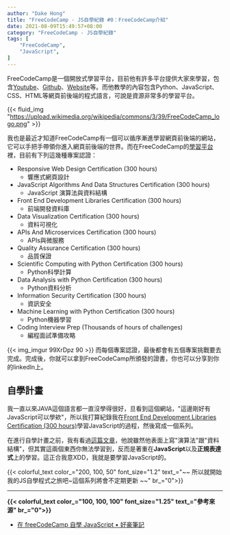 ```yaml
---
author: "Dake Hong"
title: "FreeCodeCamp - JS自學紀錄 #0：FreeCodeCamp介紹"
date: 2021-08-09T15:49:57+08:00
category: "FreeCodeCamp - JS自學紀錄"
tags: [
    "FreeCodeCamp",
    "JavaScript",
]
---
```

FreeCodeCamp是一個開放式學習平台，目前他有許多平台提供大家來學習，包含[Youtube](https://www.youtube.com/c/Freecodecamp)、[Github](https://github.com/freeCodeCamp)、[Website](https://www.freecodecamp.org/)等。而他教學的內容包含Python、JavaScript、CSS、HTML等網頁前後端的程式語言，可說是資源非常多的學習平台。
<!--more-->
{{< fluid_img "https://upload.wikimedia.org/wikipedia/commons/3/39/FreeCodeCamp_logo.png" >}}

我也是最近才知道FreeCodeCamp有一個可以循序漸進學習網頁前後端的網站，它可以手把手帶領你進入網頁前後端的世界。而在FreeCodeCamp的[學習平台](https://www.freecodecamp.org/learn/)裡，目前有下列這幾種專案認證：
- Responsive Web Design Certification (300 hours)
  - 響應式網頁設計
- JavaScript Algorithms And Data Structures Certification (300 hours)
  - JavaScript 演算法與資料結構
- Front End Development Libraries Certification (300 hours)
  - 前端開發資料庫
- Data Visualization Certification (300 hours)
  - 資料可視化
- APIs And Microservices Certification (300 hours)
  - APIs與微服務
- Quality Assurance Certification (300 hours)
  - 品質保證
- Scientific Computing with Python Certification (300 hours)
  - Python科學計算
- Data Analysis with Python Certification (300 hours)
  - Python資料分析
- Information Security Certification (300 hours)
  - 資訊安全
- Machine Learning with Python Certification (300 hours)
  - Python機器學習
- Coding Interview Prep (Thousands of hours of challenges)
  - 編程面試準備攻略

{{< img_imgur 99XrDpz 90 >}}
而每個專案認證，最後都會有五個專案挑戰要去完成。完成後，你就可以拿到FreeCodeCamp所頒發的證書，你也可以分享到你的linkedln上。

## 自學計畫
我一直以來JAVA這個語言都一直沒學得很好，旦看到這個網站，\"這邊剛好有JavaScript可以學欸\"，所以我打算紀錄我在[Front End Development Libraries Certification (300 hours)](https://www.freecodecamp.org/learn/javascript-algorithms-and-data-structures/)學習JavaScript的過程，然後寫成一個系列。

在進行自學計畫之前，我有看過[這篇文章](https://haosquare.com/freecodecamp-js/)，他說雖然他表面上寫"演算法"跟"資料結構"，但其實這兩個東西你無法學習到，反而是著重在**JavaScript**以及**正規表達式**上的學習。這正合我意XDD，我就是要學習JavaScript的。

{{< colorful_text color_="200, 100, 50" font_size="1.2" text_="~~ 所以就開始我的JS自學程式之旅吧~這個系列將會不定期更新 ~~" br_="0">}}

---
**{{< colorful_text color_="100, 100, 100" font_size="1.25" text_="參考來源" br_="0">}}**
- [在 freeCodeCamp 自學 JavaScript • 好豪筆記](https://haosquare.com/freecodecamp-js/)